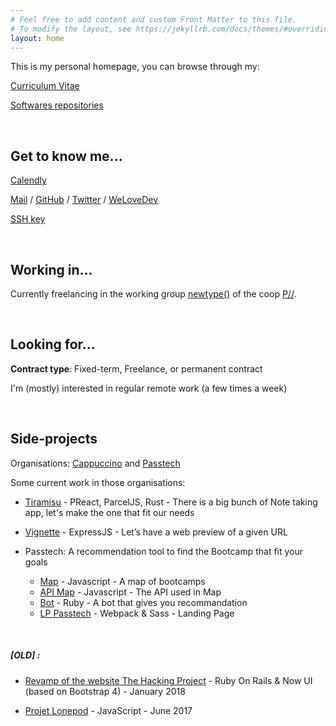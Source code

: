 ```yaml
---
# Feel free to add content and custom Front Matter to this file.
# To modify the layout, see https://jekyllrb.com/docs/themes/#overriding-theme-defaults
layout: home
---
```


This is my personal homepage, you can browse through my:

[Curriculum Vitae](https://nicolashov.github.io/cv/)

[Softwares repositories](https://github.com/NicolasHov?tab=repositories)

<br>

## Get to know me...

[Calendly](https://calendly.com/hovart-nicolas/)

[Mail](mailto:hovart.nicolas@gmail.com) / [GitHub](https://github.com/NicolasHov) / [Twitter](https://twitter.com/Kola_Hov) / [WeLoveDev](https://nicolas-hovart.welovedevs.com/)

[SSH key](https://github.com/NicolasHov.keys)

<br>

## Working in...

Currently freelancing in the working group [newtype()](https://newtype.fr/) of the coop [P//](https://portparallele.com/).

<br>

## Looking for...

**Contract type**: Fixed-term, Freelance, or permanent contract

I'm (mostly) interested in regular remote work (a few times a week)

<br>

## Side-projects

Organisations: [Cappuccino](https://github.com/cppccn/cppccn.github.io/blob/main/README.md) and [Passtech]()

Some current work in those organisations:

- [Tiramisu](https://github.com/cppccn/trms) - PReact, ParcelJS, Rust - There is a big bunch of Note taking app, let's make the one that fit our needs

- [Vignette](https://github.com/newtype256/vignette) - ExpressJS - Let’s have a web preview of a given URL

- Passtech: A recommendation tool to find the Bootcamp that fit your goals

  - [Map](https://github.com/3615passtech/map) - Javascript - A map of bootcamps
  - [API Map](https://github.com/3615passtech/api.map) - Javascript - The API used in Map
  - [Bot](https://github.com/3615passtech/bip-bop-bip-bot) - Ruby - A bot that gives you recommandation
  - [LP Passtech](https://github.com/3615passtech/3615passtech.github.io) - Webpack & Sass - Landing Page

<br>

##### [OLD] :

- [Revamp of the website The Hacking Project](https://www.thehackingproject.org/) - Ruby On Rails & Now UI (based on Bootstrap 4) - January 2018

- [Projet Lonepod](https://nicolashov.github.io/lonepod/#svg) - JavaScript - June 2017
